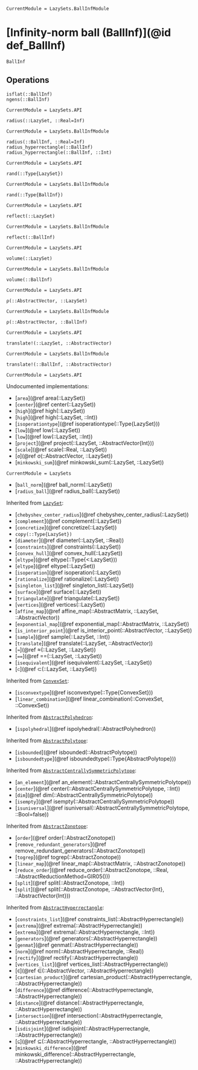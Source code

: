 ```@meta
CurrentModule = LazySets.BallInfModule
```

# [Infinity-norm ball (BallInf)](@id def_BallInf)

```@docs
BallInf
```

## Operations

```@docs
isflat(::BallInf)
ngens(::BallInf)
```
```@meta
CurrentModule = LazySets.API
```
```@docs; canonical=false
radius(::LazySet, ::Real=Inf)
```
```@meta
CurrentModule = LazySets.BallInfModule
```
```@docs
radius(::BallInf, ::Real=Inf)
radius_hyperrectangle(::BallInf)
radius_hyperrectangle(::BallInf, ::Int)
```
```@meta
CurrentModule = LazySets.API
```
```@docs; canonical=false
rand(::Type{LazySet})
```
```@meta
CurrentModule = LazySets.BallInfModule
```
```@docs
rand(::Type{BallInf})
```
```@meta
CurrentModule = LazySets.API
```
```@docs; canonical=false
reflect(::LazySet)
```
```@meta
CurrentModule = LazySets.BallInfModule
```
```@docs
reflect(::BallInf)
```
```@meta
CurrentModule = LazySets.API
```
```@docs; canonical=false
volume(::LazySet)
```
```@meta
CurrentModule = LazySets.BallInfModule
```
```@docs
volume(::BallInf)
```
```@meta
CurrentModule = LazySets.API
```
```@docs; canonical=false
ρ(::AbstractVector, ::LazySet)
```
```@meta
CurrentModule = LazySets.BallInfModule
```
```@docs
ρ(::AbstractVector, ::BallInf)
```
```@meta
CurrentModule = LazySets.API
```
```@docs; canonical=false
translate!(::LazySet, ::AbstractVector)
```
```@meta
CurrentModule = LazySets.BallInfModule
```
```@docs
translate!(::BallInf, ::AbstractVector)
```

```@meta
CurrentModule = LazySets.API
```

Undocumented implementations:
* [`area`](@ref area(::LazySet))
* [`center`](@ref center(::LazySet))
* [`high`](@ref high(::LazySet))
* [`high`](@ref high(::LazySet, ::Int))
* [`isoperationtype`](@ref isoperationtype(::Type{LazySet}))
* [`low`](@ref low(::LazySet))
* [`low`](@ref low(::LazySet, ::Int))
* [`project`](@ref project(::LazySet, ::AbstractVector{Int}))
* [`scale`](@ref scale(::Real, ::LazySet))
* [`σ`](@ref σ(::AbstractVector, ::LazySet))
* [`minkowski_sum`](@ref minkowski_sum(::LazySet, ::LazySet))
```@meta
CurrentModule = LazySets
```
* [`ball_norm`](@ref ball_norm(::LazySet))
* [`radius_ball`](@ref radius_ball(::LazySet))

Inherited from [`LazySet`](@ref):
* [`chebyshev_center_radius`](@ref chebyshev_center_radius(::LazySet))
* [`complement`](@ref complement(::LazySet))
* [`concretize`](@ref concretize(::LazySet))
* `copy(::Type{LazySet})`
* [`diameter`](@ref diameter(::LazySet, ::Real))
* [`constraints`](@ref constraints(::LazySet))
* [`convex_hull`](@ref convex_hull(::LazySet))
* [`eltype`](@ref eltype(::Type{<:LazySet}))
* [`eltype`](@ref eltype(::LazySet))
* [`isoperation`](@ref isoperation(::LazySet))
* [`rationalize`](@ref rationalize(::LazySet))
* [`singleton_list`](@ref singleton_list(::LazySet))
* [`surface`](@ref surface(::LazySet))
* [`triangulate`](@ref triangulate(::LazySet))
* [`vertices`](@ref vertices(::LazySet))
* [`affine_map`](@ref affine_map(::AbstractMatrix, ::LazySet, ::AbstractVector))
* [`exponential_map`](@ref exponential_map(::AbstractMatrix, ::LazySet))
* [`is_interior_point`](@ref is_interior_point(::AbstractVector, ::LazySet))
* [`sample`](@ref sample(::LazySet, ::Int))
* [`translate`](@ref translate(::LazySet, ::AbstractVector))
* [`≈`](@ref ≈(::LazySet, ::LazySet))
* [`==`](@ref ==(::LazySet, ::LazySet))
* [`isequivalent`](@ref isequivalent(::LazySet, ::LazySet))
* [`⊂`](@ref ⊂(::LazySet, ::LazySet))

Inherited from [`ConvexSet`](@ref):
* [`isconvextype`](@ref isconvextype(::Type{ConvexSet}))
* [`linear_combination`](@ref linear_combination(::ConvexSet, ::ConvexSet))

Inherited from [`AbstractPolyhedron`](@ref):
* [`ispolyhedral`](@ref ispolyhedral(::AbstractPolyhedron))

Inherited from [`AbstractPolytope`](@ref):
* [`isbounded`](@ref isbounded(::AbstractPolytope))
* [`isboundedtype`](@ref isboundedtype(::Type{AbstractPolytope}))

Inherited from [`AbstractCentrallySymmetricPolytope`](@ref):
* [`an_element`](@ref an_element(::AbstractCentrallySymmetricPolytope))
* [`center`](@ref center(::AbstractCentrallySymmetricPolytope, ::Int))
* [`dim`](@ref dim(::AbstractCentrallySymmetricPolytope))
* [`isempty`](@ref isempty(::AbstractCentrallySymmetricPolytope))
* [`isuniversal`](@ref isuniversal(::AbstractCentrallySymmetricPolytope, ::Bool=false))

Inherited from [`AbstractZonotope`](@ref):
* [`order`](@ref order(::AbstractZonotope))
* [`remove_redundant_generators`](@ref remove_redundant_generators(::AbstractZonotope))
* [`togrep`](@ref togrep(::AbstractZonotope))
* [`linear_map`](@ref linear_map(::AbstractMatrix, ::AbstractZonotope))
* [`reduce_order`](@ref reduce_order(::AbstractZonotope, ::Real, ::AbstractReductionMethod=GIR05()))
* [`split`](@ref split(::AbstractZonotope, ::Int))
* [`split`](@ref split(::AbstractZonotope, ::AbstractVector{Int}, ::AbstractVector{Int}))

Inherited from [`AbstractHyperrectangle`](@ref):
* [`constraints_list`](@ref constraints_list(::AbstractHyperrectangle))
* [`extrema`](@ref extrema(::AbstractHyperrectangle))
* [`extrema`](@ref extrema(::AbstractHyperrectangle, ::Int))
* [`generators`](@ref generators(::AbstractHyperrectangle))
* [`genmat`](@ref genmat(::AbstractHyperrectangle))
* [`norm`](@ref norm(::AbstractHyperrectangle, ::Real))
* [`rectify`](@ref rectify(::AbstractHyperrectangle))
* [`vertices_list`](@ref vertices_list(::AbstractHyperrectangle))
* [`∈`](@ref ∈(::AbstractVector, ::AbstractHyperrectangle))
* [`cartesian_product`](@ref cartesian_product(::AbstractHyperrectangle, ::AbstractHyperrectangle))
* [`difference`](@ref difference(::AbstractHyperrectangle, ::AbstractHyperrectangle))
* [`distance`](@ref distance(::AbstractHyperrectangle, ::AbstractHyperrectangle))
* [`intersection`](@ref intersection(::AbstractHyperrectangle, ::AbstractHyperrectangle))
* [`isdisjoint`](@ref isdisjoint(::AbstractHyperrectangle, ::AbstractHyperrectangle))
* [`⊆`](@ref ⊆(::AbstractHyperrectangle, ::AbstractHyperrectangle))
* [`minkowski_difference`](@ref minkowski_difference(::AbstractHyperrectangle, ::AbstractHyperrectangle))
